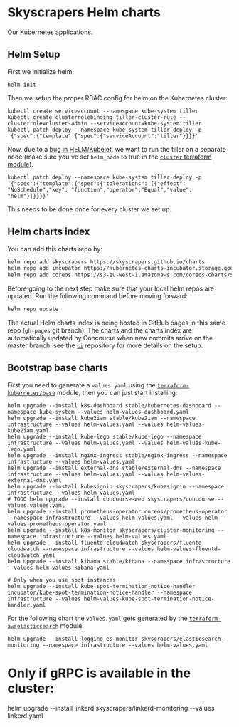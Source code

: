 # Skyscrapers Helm charts

Our Kubernetes applications.

## Helm Setup

First we initialize helm:
```
helm init
```

Then we setup the proper RBAC config for helm on the Kubernetes cluster:
```
kubectl create serviceaccount --namespace kube-system tiller
kubectl create clusterrolebinding tiller-cluster-rule --clusterrole=cluster-admin --serviceaccount=kube-system:tiller
kubectl patch deploy --namespace kube-system tiller-deploy -p '{"spec":{"template":{"spec":{"serviceAccount":"tiller"}}}}'
```

Now, due to a [bug in HELM/Kubelet](https://github.com/kubernetes/helm/issues/3121), we want to run the tiller on a separate node (make sure you've set `helm_node` to true in the [`cluster` terraform module](https://github.com/skyscrapers/terraform-kubernetes#cluster)).
```
kubectl patch deploy --namespace kube-system tiller-deploy -p '{"spec":{"template":{"spec":{"tolerations": [{"effect": "NoSchedule","key": "function","operator":"Equal","value": "helm"}]}}}}'
```

This needs to be done once for every cluster we set up.

## Helm charts index

You can add this charts repo by:

```sh
helm repo add skyscrapers https://skyscrapers.github.io/charts
helm repo add incubator https://kubernetes-charts-incubator.storage.googleapis.com/
helm repo add coreos https://s3-eu-west-1.amazonaws.com/coreos-charts/stable/
```
Before going to the next step make sure that your local helm repos are updated. Run the following command before moving forward:
```sh
helm repo update
```
The actual Helm charts index is being hosted in GitHub pages in this same repo (`gh-pages` git branch).
The charts and the charts index are automatically updated by Concourse when new commits arrive
on the master branch. see the [`ci`](https://github.com/skyscrapers/ci) repository for more details
on the setup.

## Bootstrap base charts

First you need to generate a `values.yaml` using the
[`terraform-kubernetes/base`](https://github.com/skyscrapers/terraform-kubernetes/tree/master/base)
module, then you can just start installing:

```console
helm upgrade --install k8s-dashboard stable/kubernetes-dashboard --namespace kube-system --values helm-values-dashboard.yaml
helm upgrade --install kube2iam stable/kube2iam --namespace infrastructure --values helm-values.yaml --values helm-values-kube2iam.yaml
helm upgrade --install kube-lego stable/kube-lego --namespace infrastructure --values helm-values.yaml --values helm-values-kube-lego.yaml
helm upgrade --install nginx-ingress stable/nginx-ingress --namespace infrastructure --values helm-values.yaml
helm upgrade --install external-dns stable/external-dns --namespace infrastructure --values helm-values.yaml --values helm-values-external-dns.yaml
helm upgrade --install kubesignin skyscrapers/kubesignin --namespace infrastructure --values helm-values.yaml
# TODO helm upgrade --install concourse-web skyscrapers/concourse --values values.yaml
helm upgrade --install prometheus-operator coreos/prometheus-operator --namespace infrastructure --values helm-values.yaml --values helm-values-prometheus-operator.yaml
helm upgrade --install k8s-monitor skyscrapers/cluster-monitoring --namespace infrastructure --values helm-values.yaml
helm upgrade --install fluentd-cloudwatch skyscrapers/fluentd-cloudwatch --namespace infrastructure --values helm-values-fluentd-cloudwatch.yaml
helm upgrade --install kibana stable/kibana --namespace infrastructure --values helm-values-kibana.yaml

# Only when you use spot instances
helm upgrade --install kube-spot-termination-notice-handler incubator/kube-spot-termination-notice-handler --namespace infrastructure --values helm-values-kube-spot-termination-notice-handler.yaml
```

For the following chart the `values.yaml` gets generated by the [`terraform-awselasticsearch`](https://github.com/skyscrapers/terraform-awselasticsearch) module.

```shell
helm upgrade --install logging-es-monitor skyscrapers/elasticsearch-monitoring --namespace infrastructure --values helm-values.yaml
```

# Only if gRPC is available in the cluster:
helm upgrade --install linkerd skyscrapers/linkerd-monitoring --values linkerd.yaml
